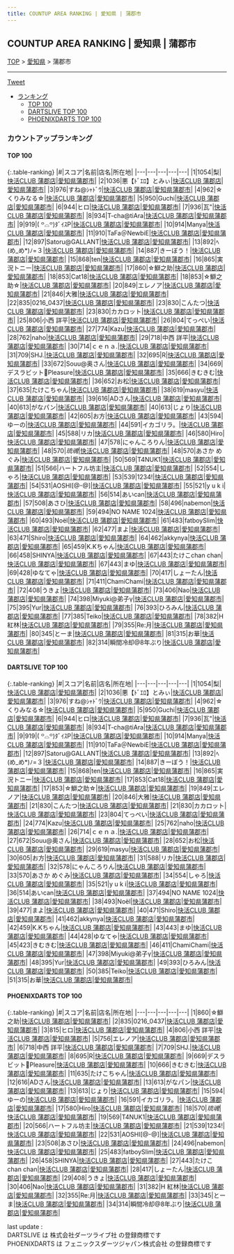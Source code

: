```yaml
---
title: COUNTUP AREA RANKING | 愛知県 | 蒲郡市
---
```

## COUNTUP AREA RANKING | 愛知県 | 蒲郡市

[TOP](/darts/rank/) > [愛知県](/darts/rank/愛知県/) > 蒲郡市

___

<a href="https://twitter.com/share?ref_src=twsrc%5Etfw" data-text="COUNTUP AREA RANKING | 愛知県蒲郡市" class="twitter-share-button" data-hashtags="DARTSLIVE,PHOENIXDARTS,darts,ダーツ" data-show-count="false">Tweet</a>

* [ランキング](#カウントアップランキング)
    * [TOP 100](#top-100)
    * [DARTSLIVE TOP 100](#dartslive-top-100)
    * [PHOENIXDARTS TOP 100](#phoenixdarts-top-100)

### カウントアップランキング

#### TOP 100



{:.table-ranking}
|#|スコア|名前|店名|所在地|
|---|---|---|---|---|
|1|1054|<span class="rank-name-dl">梨</span>|<a href="https://search.dartslive.com/jp/shop/00b65873d77f82e9f454cb89828a1cfe">快活CLUB 蒲郡店</a>|<a href="/darts/rank/愛知県/蒲郡市">愛知県蒲郡市</a>|
|2|1036|<span class="rank-name-dl">悪【ﾄﾞｴﾛ】とみぃ</span>|<a href="https://search.dartslive.com/jp/shop/00b65873d77f82e9f454cb89828a1cfe">快活CLUB 蒲郡店</a>|<a href="/darts/rank/愛知県/蒲郡市">愛知県蒲郡市</a>|
|3|976|<span class="rank-name-dl">すね@ｼｬﾄﾞｳ</span>|<a href="https://search.dartslive.com/jp/shop/00b65873d77f82e9f454cb89828a1cfe">快活CLUB 蒲郡店</a>|<a href="/darts/rank/愛知県/蒲郡市">愛知県蒲郡市</a>|
|4|962|<span class="rank-name-dl">☆くりみなる☆</span>|<a href="https://search.dartslive.com/jp/shop/00b65873d77f82e9f454cb89828a1cfe">快活CLUB 蒲郡店</a>|<a href="/darts/rank/愛知県/蒲郡市">愛知県蒲郡市</a>|
|5|950|<span class="rank-name-dl">Guchi</span>|<a href="https://search.dartslive.com/jp/shop/00b65873d77f82e9f454cb89828a1cfe">快活CLUB 蒲郡店</a>|<a href="/darts/rank/愛知県/蒲郡市">愛知県蒲郡市</a>|
|6|944|<span class="rank-name-dl">ヒロ</span>|<a href="https://search.dartslive.com/jp/shop/00b65873d77f82e9f454cb89828a1cfe">快活CLUB 蒲郡店</a>|<a href="/darts/rank/愛知県/蒲郡市">愛知県蒲郡市</a>|
|7|936|<span class="rank-name-dl">瓦&quot;</span>|<a href="https://search.dartslive.com/jp/shop/00b65873d77f82e9f454cb89828a1cfe">快活CLUB 蒲郡店</a>|<a href="/darts/rank/愛知県/蒲郡市">愛知県蒲郡市</a>|
|8|934|<span class="rank-name-dl">T-cha@tiAra</span>|<a href="https://search.dartslive.com/jp/shop/00b65873d77f82e9f454cb89828a1cfe">快活CLUB 蒲郡店</a>|<a href="/darts/rank/愛知県/蒲郡市">愛知県蒲郡市</a>|
|9|919|<span class="rank-name-dl">‎( ꒪⌓꒪)ﾀﾞｲｽP</span>|<a href="https://search.dartslive.com/jp/shop/00b65873d77f82e9f454cb89828a1cfe">快活CLUB 蒲郡店</a>|<a href="/darts/rank/愛知県/蒲郡市">愛知県蒲郡市</a>|
|10|914|<span class="rank-name-dl">Manya</span>|<a href="https://search.dartslive.com/jp/shop/00b65873d77f82e9f454cb89828a1cfe">快活CLUB 蒲郡店</a>|<a href="/darts/rank/愛知県/蒲郡市">愛知県蒲郡市</a>|
|11|910|<span class="rank-name-dl">TaFa＠NewbiE</span>|<a href="https://search.dartslive.com/jp/shop/00b65873d77f82e9f454cb89828a1cfe">快活CLUB 蒲郡店</a>|<a href="/darts/rank/愛知県/蒲郡市">愛知県蒲郡市</a>|
|12|897|<span class="rank-name-dl">Satoru@GALLANT</span>|<a href="https://search.dartslive.com/jp/shop/00b65873d77f82e9f454cb89828a1cfe">快活CLUB 蒲郡店</a>|<a href="/darts/rank/愛知県/蒲郡市">愛知県蒲郡市</a>|
|13|892|<span class="rank-name-dl">ﾍ(め_め*)ﾉ=３</span>|<a href="https://search.dartslive.com/jp/shop/00b65873d77f82e9f454cb89828a1cfe">快活CLUB 蒲郡店</a>|<a href="/darts/rank/愛知県/蒲郡市">愛知県蒲郡市</a>|
|14|887|<span class="rank-name-dl">きーぼう！</span>|<a href="https://search.dartslive.com/jp/shop/00b65873d77f82e9f454cb89828a1cfe">快活CLUB 蒲郡店</a>|<a href="/darts/rank/愛知県/蒲郡市">愛知県蒲郡市</a>|
|15|868|<span class="rank-name-dl">ten</span>|<a href="https://search.dartslive.com/jp/shop/00b65873d77f82e9f454cb89828a1cfe">快活CLUB 蒲郡店</a>|<a href="/darts/rank/愛知県/蒲郡市">愛知県蒲郡市</a>|
|16|865|<span class="rank-name-dl">実況トニー</span>|<a href="https://search.dartslive.com/jp/shop/00b65873d77f82e9f454cb89828a1cfe">快活CLUB 蒲郡店</a>|<a href="/darts/rank/愛知県/蒲郡市">愛知県蒲郡市</a>|
|17|860|<span class="rank-name-pd">☆鰤之助</span>|<a href="https://vs.phoenixdarts.com/jp/shop/shopDetailInfo/s_58799?s_seq=58799">快活CLUB 蒲郡店</a>|<a href="/darts/rank/愛知県/蒲郡市">愛知県蒲郡市</a>|
|18|853|<span class="rank-name-dl">Cat18</span>|<a href="https://search.dartslive.com/jp/shop/00b65873d77f82e9f454cb89828a1cfe">快活CLUB 蒲郡店</a>|<a href="/darts/rank/愛知県/蒲郡市">愛知県蒲郡市</a>|
|18|853|<span class="rank-name-dl">☆鰤之助☆</span>|<a href="https://search.dartslive.com/jp/shop/00b65873d77f82e9f454cb89828a1cfe">快活CLUB 蒲郡店</a>|<a href="/darts/rank/愛知県/蒲郡市">愛知県蒲郡市</a>|
|20|849|<span class="rank-name-dl">エレノア</span>|<a href="https://search.dartslive.com/jp/shop/00b65873d77f82e9f454cb89828a1cfe">快活CLUB 蒲郡店</a>|<a href="/darts/rank/愛知県/蒲郡市">愛知県蒲郡市</a>|
|21|846|<span class="rank-name-dl">大雅</span>|<a href="https://search.dartslive.com/jp/shop/00b65873d77f82e9f454cb89828a1cfe">快活CLUB 蒲郡店</a>|<a href="/darts/rank/愛知県/蒲郡市">愛知県蒲郡市</a>|
|22|835|<span class="rank-name-pd">0216_0437</span>|<a href="https://vs.phoenixdarts.com/jp/shop/shopDetailInfo/s_58799?s_seq=58799">快活CLUB 蒲郡店</a>|<a href="/darts/rank/愛知県/蒲郡市">愛知県蒲郡市</a>|
|23|830|<span class="rank-name-dl">こんたつ</span>|<a href="https://search.dartslive.com/jp/shop/00b65873d77f82e9f454cb89828a1cfe">快活CLUB 蒲郡店</a>|<a href="/darts/rank/愛知県/蒲郡市">愛知県蒲郡市</a>|
|23|830|<span class="rank-name-dl">カカロット</span>|<a href="https://search.dartslive.com/jp/shop/00b65873d77f82e9f454cb89828a1cfe">快活CLUB 蒲郡店</a>|<a href="/darts/rank/愛知県/蒲郡市">愛知県蒲郡市</a>|
|25|806|<span class="rank-name-pd"><span class="pro-icon-pd"></span>小西 詳平</span>|<a href="https://vs.phoenixdarts.com/jp/shop/shopDetailInfo/s_58799?s_seq=58799">快活CLUB 蒲郡店</a>|<a href="/darts/rank/愛知県/蒲郡市">愛知県蒲郡市</a>|
|26|804|<span class="rank-name-dl">てっぺい</span>|<a href="https://search.dartslive.com/jp/shop/00b65873d77f82e9f454cb89828a1cfe">快活CLUB 蒲郡店</a>|<a href="/darts/rank/愛知県/蒲郡市">愛知県蒲郡市</a>|
|27|774|<span class="rank-name-dl">Kazu</span>|<a href="https://search.dartslive.com/jp/shop/00b65873d77f82e9f454cb89828a1cfe">快活CLUB 蒲郡店</a>|<a href="/darts/rank/愛知県/蒲郡市">愛知県蒲郡市</a>|
|28|762|<span class="rank-name-dl">naho</span>|<a href="https://search.dartslive.com/jp/shop/00b65873d77f82e9f454cb89828a1cfe">快活CLUB 蒲郡店</a>|<a href="/darts/rank/愛知県/蒲郡市">愛知県蒲郡市</a>|
|29|718|<span class="rank-name-pd">中西 詳平</span>|<a href="https://vs.phoenixdarts.com/jp/shop/shopDetailInfo/s_58799?s_seq=58799">快活CLUB 蒲郡店</a>|<a href="/darts/rank/愛知県/蒲郡市">愛知県蒲郡市</a>|
|30|714|<span class="rank-name-dl">ｃｅｎａ.</span>|<a href="https://search.dartslive.com/jp/shop/00b65873d77f82e9f454cb89828a1cfe">快活CLUB 蒲郡店</a>|<a href="/darts/rank/愛知県/蒲郡市">愛知県蒲郡市</a>|
|31|709|<span class="rank-name-pd">SHJ.</span>|<a href="https://vs.phoenixdarts.com/jp/shop/shopDetailInfo/s_58799?s_seq=58799">快活CLUB 蒲郡店</a>|<a href="/darts/rank/愛知県/蒲郡市">愛知県蒲郡市</a>|
|32|695|<span class="rank-name-pd">R</span>|<a href="https://vs.phoenixdarts.com/jp/shop/shopDetailInfo/s_58799?s_seq=58799">快活CLUB 蒲郡店</a>|<a href="/darts/rank/愛知県/蒲郡市">愛知県蒲郡市</a>|
|33|672|<span class="rank-name-dl">Souu@奥さん</span>|<a href="https://search.dartslive.com/jp/shop/00b65873d77f82e9f454cb89828a1cfe">快活CLUB 蒲郡店</a>|<a href="/darts/rank/愛知県/蒲郡市">愛知県蒲郡市</a>|
|34|669|<span class="rank-name-pd">デスラビット🐰Pleasure</span>|<a href="https://vs.phoenixdarts.com/jp/shop/shopDetailInfo/s_58799?s_seq=58799">快活CLUB 蒲郡店</a>|<a href="/darts/rank/愛知県/蒲郡市">愛知県蒲郡市</a>|
|35|666|<span class="rank-name-pd">きむきむ</span>|<a href="https://vs.phoenixdarts.com/jp/shop/shopDetailInfo/s_58799?s_seq=58799">快活CLUB 蒲郡店</a>|<a href="/darts/rank/愛知県/蒲郡市">愛知県蒲郡市</a>|
|36|652|<span class="rank-name-dl">お松</span>|<a href="https://search.dartslive.com/jp/shop/00b65873d77f82e9f454cb89828a1cfe">快活CLUB 蒲郡店</a>|<a href="/darts/rank/愛知県/蒲郡市">愛知県蒲郡市</a>|
|37|635|<span class="rank-name-pd">たけこちゃん</span>|<a href="https://vs.phoenixdarts.com/jp/shop/shopDetailInfo/s_58799?s_seq=58799">快活CLUB 蒲郡店</a>|<a href="/darts/rank/愛知県/蒲郡市">愛知県蒲郡市</a>|
|38|619|<span class="rank-name-dl">masyu</span>|<a href="https://search.dartslive.com/jp/shop/00b65873d77f82e9f454cb89828a1cfe">快活CLUB 蒲郡店</a>|<a href="/darts/rank/愛知県/蒲郡市">愛知県蒲郡市</a>|
|39|616|<span class="rank-name-pd">ADさん</span>|<a href="https://vs.phoenixdarts.com/jp/shop/shopDetailInfo/s_58799?s_seq=58799">快活CLUB 蒲郡店</a>|<a href="/darts/rank/愛知県/蒲郡市">愛知県蒲郡市</a>|
|40|613|<span class="rank-name-pd">がなパン</span>|<a href="https://vs.phoenixdarts.com/jp/shop/shopDetailInfo/s_58799?s_seq=58799">快活CLUB 蒲郡店</a>|<a href="/darts/rank/愛知県/蒲郡市">愛知県蒲郡市</a>|
|40|613|<span class="rank-name-pd">じょり</span>|<a href="https://vs.phoenixdarts.com/jp/shop/shopDetailInfo/s_58799?s_seq=58799">快活CLUB 蒲郡店</a>|<a href="/darts/rank/愛知県/蒲郡市">愛知県蒲郡市</a>|
|42|605|<span class="rank-name-dl">お方</span>|<a href="https://search.dartslive.com/jp/shop/00b65873d77f82e9f454cb89828a1cfe">快活CLUB 蒲郡店</a>|<a href="/darts/rank/愛知県/蒲郡市">愛知県蒲郡市</a>|
|43|594|<span class="rank-name-pd">ゆーの</span>|<a href="https://vs.phoenixdarts.com/jp/shop/shopDetailInfo/s_58799?s_seq=58799">快活CLUB 蒲郡店</a>|<a href="/darts/rank/愛知県/蒲郡市">愛知県蒲郡市</a>|
|44|591|<span class="rank-name-pd">イカゴリラ。</span>|<a href="https://vs.phoenixdarts.com/jp/shop/shopDetailInfo/s_58799?s_seq=58799">快活CLUB 蒲郡店</a>|<a href="/darts/rank/愛知県/蒲郡市">愛知県蒲郡市</a>|
|45|588|<span class="rank-name-dl">リカ</span>|<a href="https://search.dartslive.com/jp/shop/00b65873d77f82e9f454cb89828a1cfe">快活CLUB 蒲郡店</a>|<a href="/darts/rank/愛知県/蒲郡市">愛知県蒲郡市</a>|
|46|580|<span class="rank-name-pd">Hiro</span>|<a href="https://vs.phoenixdarts.com/jp/shop/shopDetailInfo/s_58799?s_seq=58799">快活CLUB 蒲郡店</a>|<a href="/darts/rank/愛知県/蒲郡市">愛知県蒲郡市</a>|
|47|578|<span class="rank-name-dl">にゃんころりん</span>|<a href="https://search.dartslive.com/jp/shop/00b65873d77f82e9f454cb89828a1cfe">快活CLUB 蒲郡店</a>|<a href="/darts/rank/愛知県/蒲郡市">愛知県蒲郡市</a>|
|48|570|<span class="rank-name-pd">$琉魂$</span>|<a href="https://vs.phoenixdarts.com/jp/shop/shopDetailInfo/s_58799?s_seq=58799">快活CLUB 蒲郡店</a>|<a href="/darts/rank/愛知県/蒲郡市">愛知県蒲郡市</a>|
|48|570|<span class="rank-name-dl">あさか めぐみ</span>|<a href="https://search.dartslive.com/jp/shop/00b65873d77f82e9f454cb89828a1cfe">快活CLUB 蒲郡店</a>|<a href="/darts/rank/愛知県/蒲郡市">愛知県蒲郡市</a>|
|50|569|<span class="rank-name-pd">T4NUK1</span>|<a href="https://vs.phoenixdarts.com/jp/shop/shopDetailInfo/s_58799?s_seq=58799">快活CLUB 蒲郡店</a>|<a href="/darts/rank/愛知県/蒲郡市">愛知県蒲郡市</a>|
|51|566|<span class="rank-name-pd">ハートフル坊主</span>|<a href="https://vs.phoenixdarts.com/jp/shop/shopDetailInfo/s_58799?s_seq=58799">快活CLUB 蒲郡店</a>|<a href="/darts/rank/愛知県/蒲郡市">愛知県蒲郡市</a>|
|52|554|<span class="rank-name-dl">しゃろ</span>|<a href="https://search.dartslive.com/jp/shop/00b65873d77f82e9f454cb89828a1cfe">快活CLUB 蒲郡店</a>|<a href="/darts/rank/愛知県/蒲郡市">愛知県蒲郡市</a>|
|53|539|<span class="rank-name-pd">1234!</span>|<a href="https://vs.phoenixdarts.com/jp/shop/shopDetailInfo/s_58799?s_seq=58799">快活CLUB 蒲郡店</a>|<a href="/darts/rank/愛知県/蒲郡市">愛知県蒲郡市</a>|
|54|531|<span class="rank-name-pd">AOSHI[@-@]</span>|<a href="https://vs.phoenixdarts.com/jp/shop/shopDetailInfo/s_58799?s_seq=58799">快活CLUB 蒲郡店</a>|<a href="/darts/rank/愛知県/蒲郡市">愛知県蒲郡市</a>|
|55|521|<span class="rank-name-dl">y u k i</span>|<a href="https://search.dartslive.com/jp/shop/00b65873d77f82e9f454cb89828a1cfe">快活CLUB 蒲郡店</a>|<a href="/darts/rank/愛知県/蒲郡市">愛知県蒲郡市</a>|
|56|514|<span class="rank-name-dl">あいcan</span>|<a href="https://search.dartslive.com/jp/shop/00b65873d77f82e9f454cb89828a1cfe">快活CLUB 蒲郡店</a>|<a href="/darts/rank/愛知県/蒲郡市">愛知県蒲郡市</a>|
|57|508|<span class="rank-name-pd">あさひ</span>|<a href="https://vs.phoenixdarts.com/jp/shop/shopDetailInfo/s_58799?s_seq=58799">快活CLUB 蒲郡店</a>|<a href="/darts/rank/愛知県/蒲郡市">愛知県蒲郡市</a>|
|58|496|<span class="rank-name-pd">nabemon</span>|<a href="https://vs.phoenixdarts.com/jp/shop/shopDetailInfo/s_58799?s_seq=58799">快活CLUB 蒲郡店</a>|<a href="/darts/rank/愛知県/蒲郡市">愛知県蒲郡市</a>|
|59|494|<span class="rank-name-dl">NO NAME 1024</span>|<a href="https://search.dartslive.com/jp/shop/00b65873d77f82e9f454cb89828a1cfe">快活CLUB 蒲郡店</a>|<a href="/darts/rank/愛知県/蒲郡市">愛知県蒲郡市</a>|
|60|493|<span class="rank-name-dl">Noël</span>|<a href="https://search.dartslive.com/jp/shop/00b65873d77f82e9f454cb89828a1cfe">快活CLUB 蒲郡店</a>|<a href="/darts/rank/愛知県/蒲郡市">愛知県蒲郡市</a>|
|61|483|<span class="rank-name-pd">fatboySlim</span>|<a href="https://vs.phoenixdarts.com/jp/shop/shopDetailInfo/s_58799?s_seq=58799">快活CLUB 蒲郡店</a>|<a href="/darts/rank/愛知県/蒲郡市">愛知県蒲郡市</a>|
|62|477|<span class="rank-name-dl">まよ</span>|<a href="https://search.dartslive.com/jp/shop/00b65873d77f82e9f454cb89828a1cfe">快活CLUB 蒲郡店</a>|<a href="/darts/rank/愛知県/蒲郡市">愛知県蒲郡市</a>|
|63|471|<span class="rank-name-dl">Shiro</span>|<a href="https://search.dartslive.com/jp/shop/00b65873d77f82e9f454cb89828a1cfe">快活CLUB 蒲郡店</a>|<a href="/darts/rank/愛知県/蒲郡市">愛知県蒲郡市</a>|
|64|462|<span class="rank-name-dl">akkynya</span>|<a href="https://search.dartslive.com/jp/shop/00b65873d77f82e9f454cb89828a1cfe">快活CLUB 蒲郡店</a>|<a href="/darts/rank/愛知県/蒲郡市">愛知県蒲郡市</a>|
|65|459|<span class="rank-name-dl">K.Kちゃん</span>|<a href="https://search.dartslive.com/jp/shop/00b65873d77f82e9f454cb89828a1cfe">快活CLUB 蒲郡店</a>|<a href="/darts/rank/愛知県/蒲郡市">愛知県蒲郡市</a>|
|66|458|<span class="rank-name-pd">SHINYA</span>|<a href="https://vs.phoenixdarts.com/jp/shop/shopDetailInfo/s_58799?s_seq=58799">快活CLUB 蒲郡店</a>|<a href="/darts/rank/愛知県/蒲郡市">愛知県蒲郡市</a>|
|67|443|<span class="rank-name-pd">たけこchan chan</span>|<a href="https://vs.phoenixdarts.com/jp/shop/shopDetailInfo/s_58799?s_seq=58799">快活CLUB 蒲郡店</a>|<a href="/darts/rank/愛知県/蒲郡市">愛知県蒲郡市</a>|
|67|443|<span class="rank-name-dl">まゆ</span>|<a href="https://search.dartslive.com/jp/shop/00b65873d77f82e9f454cb89828a1cfe">快活CLUB 蒲郡店</a>|<a href="/darts/rank/愛知県/蒲郡市">愛知県蒲郡市</a>|
|69|428|<span class="rank-name-dl">ゆなてゃ</span>|<a href="https://search.dartslive.com/jp/shop/00b65873d77f82e9f454cb89828a1cfe">快活CLUB 蒲郡店</a>|<a href="/darts/rank/愛知県/蒲郡市">愛知県蒲郡市</a>|
|70|417|<span class="rank-name-pd">しょーたん</span>|<a href="https://vs.phoenixdarts.com/jp/shop/shopDetailInfo/s_58799?s_seq=58799">快活CLUB 蒲郡店</a>|<a href="/darts/rank/愛知県/蒲郡市">愛知県蒲郡市</a>|
|71|411|<span class="rank-name-dl">ChamiChami</span>|<a href="https://search.dartslive.com/jp/shop/00b65873d77f82e9f454cb89828a1cfe">快活CLUB 蒲郡店</a>|<a href="/darts/rank/愛知県/蒲郡市">愛知県蒲郡市</a>|
|72|408|<span class="rank-name-pd">うきょ</span>|<a href="https://vs.phoenixdarts.com/jp/shop/shopDetailInfo/s_58799?s_seq=58799">快活CLUB 蒲郡店</a>|<a href="/darts/rank/愛知県/蒲郡市">愛知県蒲郡市</a>|
|73|406|<span class="rank-name-pd">Nao</span>|<a href="https://vs.phoenixdarts.com/jp/shop/shopDetailInfo/s_58799?s_seq=58799">快活CLUB 蒲郡店</a>|<a href="/darts/rank/愛知県/蒲郡市">愛知県蒲郡市</a>|
|74|398|<span class="rank-name-dl">Miyuki@弟子γ</span>|<a href="https://search.dartslive.com/jp/shop/00b65873d77f82e9f454cb89828a1cfe">快活CLUB 蒲郡店</a>|<a href="/darts/rank/愛知県/蒲郡市">愛知県蒲郡市</a>|
|75|395|<span class="rank-name-dl">Yur</span>|<a href="https://search.dartslive.com/jp/shop/00b65873d77f82e9f454cb89828a1cfe">快活CLUB 蒲郡店</a>|<a href="/darts/rank/愛知県/蒲郡市">愛知県蒲郡市</a>|
|76|393|<span class="rank-name-dl">ひろみん</span>|<a href="https://search.dartslive.com/jp/shop/00b65873d77f82e9f454cb89828a1cfe">快活CLUB 蒲郡店</a>|<a href="/darts/rank/愛知県/蒲郡市">愛知県蒲郡市</a>|
|77|385|<span class="rank-name-dl">Teiko</span>|<a href="https://search.dartslive.com/jp/shop/00b65873d77f82e9f454cb89828a1cfe">快活CLUB 蒲郡店</a>|<a href="/darts/rank/愛知県/蒲郡市">愛知県蒲郡市</a>|
|78|382|<span class="rank-name-pd">H 紅林</span>|<a href="https://vs.phoenixdarts.com/jp/shop/shopDetailInfo/s_58799?s_seq=58799">快活CLUB 蒲郡店</a>|<a href="/darts/rank/愛知県/蒲郡市">愛知県蒲郡市</a>|
|79|355|<span class="rank-name-pd">Re:月</span>|<a href="https://vs.phoenixdarts.com/jp/shop/shopDetailInfo/s_58799?s_seq=58799">快活CLUB 蒲郡店</a>|<a href="/darts/rank/愛知県/蒲郡市">愛知県蒲郡市</a>|
|80|345|<span class="rank-name-pd">とーま</span>|<a href="https://vs.phoenixdarts.com/jp/shop/shopDetailInfo/s_58799?s_seq=58799">快活CLUB 蒲郡店</a>|<a href="/darts/rank/愛知県/蒲郡市">愛知県蒲郡市</a>|
|81|315|<span class="rank-name-dl">お華</span>|<a href="https://search.dartslive.com/jp/shop/00b65873d77f82e9f454cb89828a1cfe">快活CLUB 蒲郡店</a>|<a href="/darts/rank/愛知県/蒲郡市">愛知県蒲郡市</a>|
|82|314|<span class="rank-name-pd">瞬間冷却@8年ぶり</span>|<a href="https://vs.phoenixdarts.com/jp/shop/shopDetailInfo/s_58799?s_seq=58799">快活CLUB 蒲郡店</a>|<a href="/darts/rank/愛知県/蒲郡市">愛知県蒲郡市</a>|


#### DARTSLIVE TOP 100



{:.table-ranking}
|#|スコア|名前|店名|所在地|
|---|---|---|---|---|
|1|1054|<span class="rank-name-dl">梨</span>|<a href="https://search.dartslive.com/jp/shop/00b65873d77f82e9f454cb89828a1cfe">快活CLUB 蒲郡店</a>|<a href="/darts/rank/愛知県/蒲郡市">愛知県蒲郡市</a>|
|2|1036|<span class="rank-name-dl">悪【ﾄﾞｴﾛ】とみぃ</span>|<a href="https://search.dartslive.com/jp/shop/00b65873d77f82e9f454cb89828a1cfe">快活CLUB 蒲郡店</a>|<a href="/darts/rank/愛知県/蒲郡市">愛知県蒲郡市</a>|
|3|976|<span class="rank-name-dl">すね@ｼｬﾄﾞｳ</span>|<a href="https://search.dartslive.com/jp/shop/00b65873d77f82e9f454cb89828a1cfe">快活CLUB 蒲郡店</a>|<a href="/darts/rank/愛知県/蒲郡市">愛知県蒲郡市</a>|
|4|962|<span class="rank-name-dl">☆くりみなる☆</span>|<a href="https://search.dartslive.com/jp/shop/00b65873d77f82e9f454cb89828a1cfe">快活CLUB 蒲郡店</a>|<a href="/darts/rank/愛知県/蒲郡市">愛知県蒲郡市</a>|
|5|950|<span class="rank-name-dl">Guchi</span>|<a href="https://search.dartslive.com/jp/shop/00b65873d77f82e9f454cb89828a1cfe">快活CLUB 蒲郡店</a>|<a href="/darts/rank/愛知県/蒲郡市">愛知県蒲郡市</a>|
|6|944|<span class="rank-name-dl">ヒロ</span>|<a href="https://search.dartslive.com/jp/shop/00b65873d77f82e9f454cb89828a1cfe">快活CLUB 蒲郡店</a>|<a href="/darts/rank/愛知県/蒲郡市">愛知県蒲郡市</a>|
|7|936|<span class="rank-name-dl">瓦&quot;</span>|<a href="https://search.dartslive.com/jp/shop/00b65873d77f82e9f454cb89828a1cfe">快活CLUB 蒲郡店</a>|<a href="/darts/rank/愛知県/蒲郡市">愛知県蒲郡市</a>|
|8|934|<span class="rank-name-dl">T-cha@tiAra</span>|<a href="https://search.dartslive.com/jp/shop/00b65873d77f82e9f454cb89828a1cfe">快活CLUB 蒲郡店</a>|<a href="/darts/rank/愛知県/蒲郡市">愛知県蒲郡市</a>|
|9|919|<span class="rank-name-dl">‎( ꒪⌓꒪)ﾀﾞｲｽP</span>|<a href="https://search.dartslive.com/jp/shop/00b65873d77f82e9f454cb89828a1cfe">快活CLUB 蒲郡店</a>|<a href="/darts/rank/愛知県/蒲郡市">愛知県蒲郡市</a>|
|10|914|<span class="rank-name-dl">Manya</span>|<a href="https://search.dartslive.com/jp/shop/00b65873d77f82e9f454cb89828a1cfe">快活CLUB 蒲郡店</a>|<a href="/darts/rank/愛知県/蒲郡市">愛知県蒲郡市</a>|
|11|910|<span class="rank-name-dl">TaFa＠NewbiE</span>|<a href="https://search.dartslive.com/jp/shop/00b65873d77f82e9f454cb89828a1cfe">快活CLUB 蒲郡店</a>|<a href="/darts/rank/愛知県/蒲郡市">愛知県蒲郡市</a>|
|12|897|<span class="rank-name-dl">Satoru@GALLANT</span>|<a href="https://search.dartslive.com/jp/shop/00b65873d77f82e9f454cb89828a1cfe">快活CLUB 蒲郡店</a>|<a href="/darts/rank/愛知県/蒲郡市">愛知県蒲郡市</a>|
|13|892|<span class="rank-name-dl">ﾍ(め_め*)ﾉ=３</span>|<a href="https://search.dartslive.com/jp/shop/00b65873d77f82e9f454cb89828a1cfe">快活CLUB 蒲郡店</a>|<a href="/darts/rank/愛知県/蒲郡市">愛知県蒲郡市</a>|
|14|887|<span class="rank-name-dl">きーぼう！</span>|<a href="https://search.dartslive.com/jp/shop/00b65873d77f82e9f454cb89828a1cfe">快活CLUB 蒲郡店</a>|<a href="/darts/rank/愛知県/蒲郡市">愛知県蒲郡市</a>|
|15|868|<span class="rank-name-dl">ten</span>|<a href="https://search.dartslive.com/jp/shop/00b65873d77f82e9f454cb89828a1cfe">快活CLUB 蒲郡店</a>|<a href="/darts/rank/愛知県/蒲郡市">愛知県蒲郡市</a>|
|16|865|<span class="rank-name-dl">実況トニー</span>|<a href="https://search.dartslive.com/jp/shop/00b65873d77f82e9f454cb89828a1cfe">快活CLUB 蒲郡店</a>|<a href="/darts/rank/愛知県/蒲郡市">愛知県蒲郡市</a>|
|17|853|<span class="rank-name-dl">Cat18</span>|<a href="https://search.dartslive.com/jp/shop/00b65873d77f82e9f454cb89828a1cfe">快活CLUB 蒲郡店</a>|<a href="/darts/rank/愛知県/蒲郡市">愛知県蒲郡市</a>|
|17|853|<span class="rank-name-dl">☆鰤之助☆</span>|<a href="https://search.dartslive.com/jp/shop/00b65873d77f82e9f454cb89828a1cfe">快活CLUB 蒲郡店</a>|<a href="/darts/rank/愛知県/蒲郡市">愛知県蒲郡市</a>|
|19|849|<span class="rank-name-dl">エレノア</span>|<a href="https://search.dartslive.com/jp/shop/00b65873d77f82e9f454cb89828a1cfe">快活CLUB 蒲郡店</a>|<a href="/darts/rank/愛知県/蒲郡市">愛知県蒲郡市</a>|
|20|846|<span class="rank-name-dl">大雅</span>|<a href="https://search.dartslive.com/jp/shop/00b65873d77f82e9f454cb89828a1cfe">快活CLUB 蒲郡店</a>|<a href="/darts/rank/愛知県/蒲郡市">愛知県蒲郡市</a>|
|21|830|<span class="rank-name-dl">こんたつ</span>|<a href="https://search.dartslive.com/jp/shop/00b65873d77f82e9f454cb89828a1cfe">快活CLUB 蒲郡店</a>|<a href="/darts/rank/愛知県/蒲郡市">愛知県蒲郡市</a>|
|21|830|<span class="rank-name-dl">カカロット</span>|<a href="https://search.dartslive.com/jp/shop/00b65873d77f82e9f454cb89828a1cfe">快活CLUB 蒲郡店</a>|<a href="/darts/rank/愛知県/蒲郡市">愛知県蒲郡市</a>|
|23|804|<span class="rank-name-dl">てっぺい</span>|<a href="https://search.dartslive.com/jp/shop/00b65873d77f82e9f454cb89828a1cfe">快活CLUB 蒲郡店</a>|<a href="/darts/rank/愛知県/蒲郡市">愛知県蒲郡市</a>|
|24|774|<span class="rank-name-dl">Kazu</span>|<a href="https://search.dartslive.com/jp/shop/00b65873d77f82e9f454cb89828a1cfe">快活CLUB 蒲郡店</a>|<a href="/darts/rank/愛知県/蒲郡市">愛知県蒲郡市</a>|
|25|762|<span class="rank-name-dl">naho</span>|<a href="https://search.dartslive.com/jp/shop/00b65873d77f82e9f454cb89828a1cfe">快活CLUB 蒲郡店</a>|<a href="/darts/rank/愛知県/蒲郡市">愛知県蒲郡市</a>|
|26|714|<span class="rank-name-dl">ｃｅｎａ.</span>|<a href="https://search.dartslive.com/jp/shop/00b65873d77f82e9f454cb89828a1cfe">快活CLUB 蒲郡店</a>|<a href="/darts/rank/愛知県/蒲郡市">愛知県蒲郡市</a>|
|27|672|<span class="rank-name-dl">Souu@奥さん</span>|<a href="https://search.dartslive.com/jp/shop/00b65873d77f82e9f454cb89828a1cfe">快活CLUB 蒲郡店</a>|<a href="/darts/rank/愛知県/蒲郡市">愛知県蒲郡市</a>|
|28|652|<span class="rank-name-dl">お松</span>|<a href="https://search.dartslive.com/jp/shop/00b65873d77f82e9f454cb89828a1cfe">快活CLUB 蒲郡店</a>|<a href="/darts/rank/愛知県/蒲郡市">愛知県蒲郡市</a>|
|29|619|<span class="rank-name-dl">masyu</span>|<a href="https://search.dartslive.com/jp/shop/00b65873d77f82e9f454cb89828a1cfe">快活CLUB 蒲郡店</a>|<a href="/darts/rank/愛知県/蒲郡市">愛知県蒲郡市</a>|
|30|605|<span class="rank-name-dl">お方</span>|<a href="https://search.dartslive.com/jp/shop/00b65873d77f82e9f454cb89828a1cfe">快活CLUB 蒲郡店</a>|<a href="/darts/rank/愛知県/蒲郡市">愛知県蒲郡市</a>|
|31|588|<span class="rank-name-dl">リカ</span>|<a href="https://search.dartslive.com/jp/shop/00b65873d77f82e9f454cb89828a1cfe">快活CLUB 蒲郡店</a>|<a href="/darts/rank/愛知県/蒲郡市">愛知県蒲郡市</a>|
|32|578|<span class="rank-name-dl">にゃんころりん</span>|<a href="https://search.dartslive.com/jp/shop/00b65873d77f82e9f454cb89828a1cfe">快活CLUB 蒲郡店</a>|<a href="/darts/rank/愛知県/蒲郡市">愛知県蒲郡市</a>|
|33|570|<span class="rank-name-dl">あさか めぐみ</span>|<a href="https://search.dartslive.com/jp/shop/00b65873d77f82e9f454cb89828a1cfe">快活CLUB 蒲郡店</a>|<a href="/darts/rank/愛知県/蒲郡市">愛知県蒲郡市</a>|
|34|554|<span class="rank-name-dl">しゃろ</span>|<a href="https://search.dartslive.com/jp/shop/00b65873d77f82e9f454cb89828a1cfe">快活CLUB 蒲郡店</a>|<a href="/darts/rank/愛知県/蒲郡市">愛知県蒲郡市</a>|
|35|521|<span class="rank-name-dl">y u k i</span>|<a href="https://search.dartslive.com/jp/shop/00b65873d77f82e9f454cb89828a1cfe">快活CLUB 蒲郡店</a>|<a href="/darts/rank/愛知県/蒲郡市">愛知県蒲郡市</a>|
|36|514|<span class="rank-name-dl">あいcan</span>|<a href="https://search.dartslive.com/jp/shop/00b65873d77f82e9f454cb89828a1cfe">快活CLUB 蒲郡店</a>|<a href="/darts/rank/愛知県/蒲郡市">愛知県蒲郡市</a>|
|37|494|<span class="rank-name-dl">NO NAME 1024</span>|<a href="https://search.dartslive.com/jp/shop/00b65873d77f82e9f454cb89828a1cfe">快活CLUB 蒲郡店</a>|<a href="/darts/rank/愛知県/蒲郡市">愛知県蒲郡市</a>|
|38|493|<span class="rank-name-dl">Noël</span>|<a href="https://search.dartslive.com/jp/shop/00b65873d77f82e9f454cb89828a1cfe">快活CLUB 蒲郡店</a>|<a href="/darts/rank/愛知県/蒲郡市">愛知県蒲郡市</a>|
|39|477|<span class="rank-name-dl">まよ</span>|<a href="https://search.dartslive.com/jp/shop/00b65873d77f82e9f454cb89828a1cfe">快活CLUB 蒲郡店</a>|<a href="/darts/rank/愛知県/蒲郡市">愛知県蒲郡市</a>|
|40|471|<span class="rank-name-dl">Shiro</span>|<a href="https://search.dartslive.com/jp/shop/00b65873d77f82e9f454cb89828a1cfe">快活CLUB 蒲郡店</a>|<a href="/darts/rank/愛知県/蒲郡市">愛知県蒲郡市</a>|
|41|462|<span class="rank-name-dl">akkynya</span>|<a href="https://search.dartslive.com/jp/shop/00b65873d77f82e9f454cb89828a1cfe">快活CLUB 蒲郡店</a>|<a href="/darts/rank/愛知県/蒲郡市">愛知県蒲郡市</a>|
|42|459|<span class="rank-name-dl">K.Kちゃん</span>|<a href="https://search.dartslive.com/jp/shop/00b65873d77f82e9f454cb89828a1cfe">快活CLUB 蒲郡店</a>|<a href="/darts/rank/愛知県/蒲郡市">愛知県蒲郡市</a>|
|43|443|<span class="rank-name-dl">まゆ</span>|<a href="https://search.dartslive.com/jp/shop/00b65873d77f82e9f454cb89828a1cfe">快活CLUB 蒲郡店</a>|<a href="/darts/rank/愛知県/蒲郡市">愛知県蒲郡市</a>|
|44|428|<span class="rank-name-dl">ゆなてゃ</span>|<a href="https://search.dartslive.com/jp/shop/00b65873d77f82e9f454cb89828a1cfe">快活CLUB 蒲郡店</a>|<a href="/darts/rank/愛知県/蒲郡市">愛知県蒲郡市</a>|
|45|423|<span class="rank-name-dl">きむきむ</span>|<a href="https://search.dartslive.com/jp/shop/00b65873d77f82e9f454cb89828a1cfe">快活CLUB 蒲郡店</a>|<a href="/darts/rank/愛知県/蒲郡市">愛知県蒲郡市</a>|
|46|411|<span class="rank-name-dl">ChamiChami</span>|<a href="https://search.dartslive.com/jp/shop/00b65873d77f82e9f454cb89828a1cfe">快活CLUB 蒲郡店</a>|<a href="/darts/rank/愛知県/蒲郡市">愛知県蒲郡市</a>|
|47|398|<span class="rank-name-dl">Miyuki@弟子γ</span>|<a href="https://search.dartslive.com/jp/shop/00b65873d77f82e9f454cb89828a1cfe">快活CLUB 蒲郡店</a>|<a href="/darts/rank/愛知県/蒲郡市">愛知県蒲郡市</a>|
|48|395|<span class="rank-name-dl">Yur</span>|<a href="https://search.dartslive.com/jp/shop/00b65873d77f82e9f454cb89828a1cfe">快活CLUB 蒲郡店</a>|<a href="/darts/rank/愛知県/蒲郡市">愛知県蒲郡市</a>|
|49|393|<span class="rank-name-dl">ひろみん</span>|<a href="https://search.dartslive.com/jp/shop/00b65873d77f82e9f454cb89828a1cfe">快活CLUB 蒲郡店</a>|<a href="/darts/rank/愛知県/蒲郡市">愛知県蒲郡市</a>|
|50|385|<span class="rank-name-dl">Teiko</span>|<a href="https://search.dartslive.com/jp/shop/00b65873d77f82e9f454cb89828a1cfe">快活CLUB 蒲郡店</a>|<a href="/darts/rank/愛知県/蒲郡市">愛知県蒲郡市</a>|
|51|315|<span class="rank-name-dl">お華</span>|<a href="https://search.dartslive.com/jp/shop/00b65873d77f82e9f454cb89828a1cfe">快活CLUB 蒲郡店</a>|<a href="/darts/rank/愛知県/蒲郡市">愛知県蒲郡市</a>|


#### PHOENIXDARTS TOP 100



{:.table-ranking}
|#|スコア|名前|店名|所在地|
|---|---|---|---|---|
|1|860|<span class="rank-name-pd">☆鰤之助</span>|<a href="https://vs.phoenixdarts.com/jp/shop/shopDetailInfo/s_58799?s_seq=58799">快活CLUB 蒲郡店</a>|<a href="/darts/rank/愛知県/蒲郡市">愛知県蒲郡市</a>|
|2|835|<span class="rank-name-pd">0216_0437</span>|<a href="https://vs.phoenixdarts.com/jp/shop/shopDetailInfo/s_58799?s_seq=58799">快活CLUB 蒲郡店</a>|<a href="/darts/rank/愛知県/蒲郡市">愛知県蒲郡市</a>|
|3|815|<span class="rank-name-pd">ヒロ</span>|<a href="https://vs.phoenixdarts.com/jp/shop/shopDetailInfo/s_58799?s_seq=58799">快活CLUB 蒲郡店</a>|<a href="/darts/rank/愛知県/蒲郡市">愛知県蒲郡市</a>|
|4|806|<span class="rank-name-pd"><span class="pro-icon-pd"></span>小西 詳平</span>|<a href="https://vs.phoenixdarts.com/jp/shop/shopDetailInfo/s_58799?s_seq=58799">快活CLUB 蒲郡店</a>|<a href="/darts/rank/愛知県/蒲郡市">愛知県蒲郡市</a>|
|5|756|<span class="rank-name-pd">エレノア</span>|<a href="https://vs.phoenixdarts.com/jp/shop/shopDetailInfo/s_58799?s_seq=58799">快活CLUB 蒲郡店</a>|<a href="/darts/rank/愛知県/蒲郡市">愛知県蒲郡市</a>|
|6|718|<span class="rank-name-pd">中西 詳平</span>|<a href="https://vs.phoenixdarts.com/jp/shop/shopDetailInfo/s_58799?s_seq=58799">快活CLUB 蒲郡店</a>|<a href="/darts/rank/愛知県/蒲郡市">愛知県蒲郡市</a>|
|7|709|<span class="rank-name-pd">SHJ.</span>|<a href="https://vs.phoenixdarts.com/jp/shop/shopDetailInfo/s_58799?s_seq=58799">快活CLUB 蒲郡店</a>|<a href="/darts/rank/愛知県/蒲郡市">愛知県蒲郡市</a>|
|8|695|<span class="rank-name-pd">R</span>|<a href="https://vs.phoenixdarts.com/jp/shop/shopDetailInfo/s_58799?s_seq=58799">快活CLUB 蒲郡店</a>|<a href="/darts/rank/愛知県/蒲郡市">愛知県蒲郡市</a>|
|9|669|<span class="rank-name-pd">デスラビット🐰Pleasure</span>|<a href="https://vs.phoenixdarts.com/jp/shop/shopDetailInfo/s_58799?s_seq=58799">快活CLUB 蒲郡店</a>|<a href="/darts/rank/愛知県/蒲郡市">愛知県蒲郡市</a>|
|10|666|<span class="rank-name-pd">きむきむ</span>|<a href="https://vs.phoenixdarts.com/jp/shop/shopDetailInfo/s_58799?s_seq=58799">快活CLUB 蒲郡店</a>|<a href="/darts/rank/愛知県/蒲郡市">愛知県蒲郡市</a>|
|11|635|<span class="rank-name-pd">たけこちゃん</span>|<a href="https://vs.phoenixdarts.com/jp/shop/shopDetailInfo/s_58799?s_seq=58799">快活CLUB 蒲郡店</a>|<a href="/darts/rank/愛知県/蒲郡市">愛知県蒲郡市</a>|
|12|616|<span class="rank-name-pd">ADさん</span>|<a href="https://vs.phoenixdarts.com/jp/shop/shopDetailInfo/s_58799?s_seq=58799">快活CLUB 蒲郡店</a>|<a href="/darts/rank/愛知県/蒲郡市">愛知県蒲郡市</a>|
|13|613|<span class="rank-name-pd">がなパン</span>|<a href="https://vs.phoenixdarts.com/jp/shop/shopDetailInfo/s_58799?s_seq=58799">快活CLUB 蒲郡店</a>|<a href="/darts/rank/愛知県/蒲郡市">愛知県蒲郡市</a>|
|13|613|<span class="rank-name-pd">じょり</span>|<a href="https://vs.phoenixdarts.com/jp/shop/shopDetailInfo/s_58799?s_seq=58799">快活CLUB 蒲郡店</a>|<a href="/darts/rank/愛知県/蒲郡市">愛知県蒲郡市</a>|
|15|594|<span class="rank-name-pd">ゆーの</span>|<a href="https://vs.phoenixdarts.com/jp/shop/shopDetailInfo/s_58799?s_seq=58799">快活CLUB 蒲郡店</a>|<a href="/darts/rank/愛知県/蒲郡市">愛知県蒲郡市</a>|
|16|591|<span class="rank-name-pd">イカゴリラ。</span>|<a href="https://vs.phoenixdarts.com/jp/shop/shopDetailInfo/s_58799?s_seq=58799">快活CLUB 蒲郡店</a>|<a href="/darts/rank/愛知県/蒲郡市">愛知県蒲郡市</a>|
|17|580|<span class="rank-name-pd">Hiro</span>|<a href="https://vs.phoenixdarts.com/jp/shop/shopDetailInfo/s_58799?s_seq=58799">快活CLUB 蒲郡店</a>|<a href="/darts/rank/愛知県/蒲郡市">愛知県蒲郡市</a>|
|18|570|<span class="rank-name-pd">$琉魂$</span>|<a href="https://vs.phoenixdarts.com/jp/shop/shopDetailInfo/s_58799?s_seq=58799">快活CLUB 蒲郡店</a>|<a href="/darts/rank/愛知県/蒲郡市">愛知県蒲郡市</a>|
|19|569|<span class="rank-name-pd">T4NUK1</span>|<a href="https://vs.phoenixdarts.com/jp/shop/shopDetailInfo/s_58799?s_seq=58799">快活CLUB 蒲郡店</a>|<a href="/darts/rank/愛知県/蒲郡市">愛知県蒲郡市</a>|
|20|566|<span class="rank-name-pd">ハートフル坊主</span>|<a href="https://vs.phoenixdarts.com/jp/shop/shopDetailInfo/s_58799?s_seq=58799">快活CLUB 蒲郡店</a>|<a href="/darts/rank/愛知県/蒲郡市">愛知県蒲郡市</a>|
|21|539|<span class="rank-name-pd">1234!</span>|<a href="https://vs.phoenixdarts.com/jp/shop/shopDetailInfo/s_58799?s_seq=58799">快活CLUB 蒲郡店</a>|<a href="/darts/rank/愛知県/蒲郡市">愛知県蒲郡市</a>|
|22|531|<span class="rank-name-pd">AOSHI[@-@]</span>|<a href="https://vs.phoenixdarts.com/jp/shop/shopDetailInfo/s_58799?s_seq=58799">快活CLUB 蒲郡店</a>|<a href="/darts/rank/愛知県/蒲郡市">愛知県蒲郡市</a>|
|23|508|<span class="rank-name-pd">あさひ</span>|<a href="https://vs.phoenixdarts.com/jp/shop/shopDetailInfo/s_58799?s_seq=58799">快活CLUB 蒲郡店</a>|<a href="/darts/rank/愛知県/蒲郡市">愛知県蒲郡市</a>|
|24|496|<span class="rank-name-pd">nabemon</span>|<a href="https://vs.phoenixdarts.com/jp/shop/shopDetailInfo/s_58799?s_seq=58799">快活CLUB 蒲郡店</a>|<a href="/darts/rank/愛知県/蒲郡市">愛知県蒲郡市</a>|
|25|483|<span class="rank-name-pd">fatboySlim</span>|<a href="https://vs.phoenixdarts.com/jp/shop/shopDetailInfo/s_58799?s_seq=58799">快活CLUB 蒲郡店</a>|<a href="/darts/rank/愛知県/蒲郡市">愛知県蒲郡市</a>|
|26|458|<span class="rank-name-pd">SHINYA</span>|<a href="https://vs.phoenixdarts.com/jp/shop/shopDetailInfo/s_58799?s_seq=58799">快活CLUB 蒲郡店</a>|<a href="/darts/rank/愛知県/蒲郡市">愛知県蒲郡市</a>|
|27|443|<span class="rank-name-pd">たけこchan chan</span>|<a href="https://vs.phoenixdarts.com/jp/shop/shopDetailInfo/s_58799?s_seq=58799">快活CLUB 蒲郡店</a>|<a href="/darts/rank/愛知県/蒲郡市">愛知県蒲郡市</a>|
|28|417|<span class="rank-name-pd">しょーたん</span>|<a href="https://vs.phoenixdarts.com/jp/shop/shopDetailInfo/s_58799?s_seq=58799">快活CLUB 蒲郡店</a>|<a href="/darts/rank/愛知県/蒲郡市">愛知県蒲郡市</a>|
|29|408|<span class="rank-name-pd">うきょ</span>|<a href="https://vs.phoenixdarts.com/jp/shop/shopDetailInfo/s_58799?s_seq=58799">快活CLUB 蒲郡店</a>|<a href="/darts/rank/愛知県/蒲郡市">愛知県蒲郡市</a>|
|30|406|<span class="rank-name-pd">Nao</span>|<a href="https://vs.phoenixdarts.com/jp/shop/shopDetailInfo/s_58799?s_seq=58799">快活CLUB 蒲郡店</a>|<a href="/darts/rank/愛知県/蒲郡市">愛知県蒲郡市</a>|
|31|382|<span class="rank-name-pd">H 紅林</span>|<a href="https://vs.phoenixdarts.com/jp/shop/shopDetailInfo/s_58799?s_seq=58799">快活CLUB 蒲郡店</a>|<a href="/darts/rank/愛知県/蒲郡市">愛知県蒲郡市</a>|
|32|355|<span class="rank-name-pd">Re:月</span>|<a href="https://vs.phoenixdarts.com/jp/shop/shopDetailInfo/s_58799?s_seq=58799">快活CLUB 蒲郡店</a>|<a href="/darts/rank/愛知県/蒲郡市">愛知県蒲郡市</a>|
|33|345|<span class="rank-name-pd">とーま</span>|<a href="https://vs.phoenixdarts.com/jp/shop/shopDetailInfo/s_58799?s_seq=58799">快活CLUB 蒲郡店</a>|<a href="/darts/rank/愛知県/蒲郡市">愛知県蒲郡市</a>|
|34|314|<span class="rank-name-pd">瞬間冷却@8年ぶり</span>|<a href="https://vs.phoenixdarts.com/jp/shop/shopDetailInfo/s_58799?s_seq=58799">快活CLUB 蒲郡店</a>|<a href="/darts/rank/愛知県/蒲郡市">愛知県蒲郡市</a>|


<div class="footer border-top border-gray-light mt-5 pt-3 text-right text-gray">
    last update : <span style="font-weight: italic" id="foot_last_modified"></span><br />
    DARTSLIVE は 株式会社ダーツライブ社 の登録商標です<br />
    PHOENIXDARTS は フェニックスダーツジャパン株式会社 の登録商標です<br />
</div>

<script src="https://cdnjs.cloudflare.com/ajax/libs/jquery.tablesorter/2.31.3/js/jquery.tablesorter.min.js" integrity="sha512-qzgd5cYSZcosqpzpn7zF2ZId8f/8CHmFKZ8j7mU4OUXTNRd5g+ZHBPsgKEwoqxCtdQvExE5LprwwPAgoicguNg==" crossorigin="anonymous" referrerpolicy="no-referrer"></script>
<link rel="stylesheet" href="https://cdnjs.cloudflare.com/ajax/libs/jquery.tablesorter/2.31.3/css/theme.default.min.css" integrity="sha512-wghhOJkjQX0Lh3NSWvNKeZ0ZpNn+SPVXX1Qyc9OCaogADktxrBiBdKGDoqVUOyhStvMBmJQ8ZdMHiR3wuEq8+w==" crossorigin="anonymous" referrerpolicy="no-referrer" />
<script>
$(function() {
    $(".table-ranking").tablesorter({sortList:[[0, 0]]});
    $("#foot_last_modified").text(formatDate(new Date(document.lastModified), 'yyyy-MM-dd HH:mm:ss'));
});
</script>

<script async src="https://platform.twitter.com/widgets.js" charset="utf-8"></script>